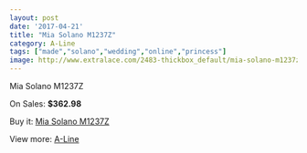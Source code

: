 ```yaml
---
layout: post
date: '2017-04-21'
title: "Mia Solano M1237Z"
category: A-Line
tags: ["made","solano","wedding","online","princess"]
image: http://www.extralace.com/2483-thickbox_default/mia-solano-m1237z.jpg
---
```

Mia Solano M1237Z

On Sales: **$362.98**
<a href="https://www.extralace.com/a-line/1173-mia-solano-m1237z.html"><amp-img layout="responsive" width="600" height="600" src="//www.extralace.com/2483-thickbox_default/mia-solano-m1237z.jpg" alt="Mia Solano M1237Z 0" /></a>
<a href="https://www.extralace.com/a-line/1173-mia-solano-m1237z.html"><amp-img layout="responsive" width="600" height="600" src="//www.extralace.com/2485-thickbox_default/mia-solano-m1237z.jpg" alt="Mia Solano M1237Z 1" /></a>
<a href="https://www.extralace.com/a-line/1173-mia-solano-m1237z.html"><amp-img layout="responsive" width="600" height="600" src="//www.extralace.com/2484-thickbox_default/mia-solano-m1237z.jpg" alt="Mia Solano M1237Z 2" /></a>

Buy it: [Mia Solano M1237Z](https://www.extralace.com/a-line/1173-mia-solano-m1237z.html "Mia Solano M1237Z")

View more: [A-Line](https://www.extralace.com/2-a-line "A-Line")